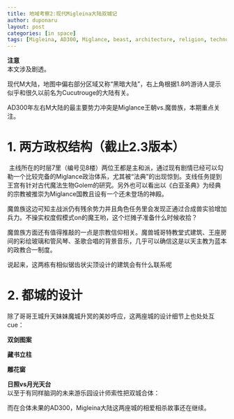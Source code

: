 ```yaml
---
title: 地域考察2:现代Migleina大陆双城记
author: duponaru
layout: post
categories: [in space]
tags: [Migleina, AD300, Miglance, beast, architecture, religion, technology, Golem, sword, wing, moon, Miglance King, Guildna]
---
```


**注意**  
本文涉及剧透。  


现代M大陆，地图中偏右部分区域又称“黑暗大陆”，右上角根据1.8吟游诗人提示似乎和很久以前名为Cucutrouge的大陆有关。 
<span class="image centered"><img src="{{ '/assets/post_img/2020-02-02/migleina_ad300.png' | relative_url }}" alt="" /></span>
  
AD300年左右M大陆的最主要势力冲突是Miglance王朝vs.魔兽族，本期重点关注。 

# 1. 两方政权结构（截止2.3版本）  

<span class="image centered"><img src="{{ '/assets/post_img/2020-02-02/mig_dona.png' | relative_url }}" alt="" /></span>
主线所在的时层7里（编号见8楼）两位王都是主和派，通过现有剧情已经可以勾勒一个比较完备的Miglance政治体系，尤其被“法典”的出现惊到。支线任务提到王宫有针对古代魔法生物Golem的研究。另外也可以看出以《白亚圣典》为经典的宗教被推崇为Miglance国教且设有一个还未登场的神殿。  
  
魔兽族这边可知主战派仍有残余势力并且角色任务里会发现正通过合成兽实验增加兵力。不操实权度假模式on的魔王哟，这个烂摊子准备什么时候收拾？  
  
魔兽族方面还有值得推敲的一点是宗教信仰相关。魔兽城哥特教堂式建筑、王座房间的彩绘玻璃和管风琴、圣歌合唱的背景音乐，几乎可以确信这是以天主教为蓝本的政教合一制度。  
  
说起来，这两栋有相似锯齿状尖顶设计的建筑会有什么联系呢  
<span class="image centered"><img src="{{ '/assets/post_img/2020-02-02/beast_lair.png' | relative_url }}" alt="" /></span>  

# 2. 都城的设计
除了哥哥王城升天妹妹魔城升冥的美妙呼应，这两座城的设计细节上也处处互cue：

**双剑图案**  
<span class="image centered"><img src="{{ '/assets/post_img/2020-02-02/swords.jpg' | relative_url }}" alt="" /></span>  
  
**藏书立柱**  
<span class="image centered"><img src="{{ '/assets/post_img/2020-02-02/book_pillar.jpg' | relative_url }}" alt="" /></span>  
  
**雕花窗**  
<span class="image centered"><img src="{{ '/assets/post_img/2020-02-02/window.jpg' | relative_url }}" alt="" /></span>  

**日照vs月光天台**  
<span class="image centered"><img src="{{ '/assets/post_img/2020-02-02/terrace.jpg' | relative_url }}" alt="" /></span>   
以至于有同样脑洞的未来游乐园设计师索性把双城合体： 
<span class="image centered"><img src="{{ '/assets/post_img/2020-02-02/terrace_tdl.jpg' | relative_url }}" alt="" /></span>   
   
而在合体未果的AD300，Migleina大陆这两座城的相爱相杀故事还在继续。  



